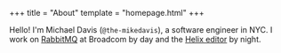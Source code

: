 +++
title = "About"
template = "homepage.html"
+++

Hello! I'm Michael Davis (`@the-mikedavis`), a software engineer in NYC. I work on [RabbitMQ](https://github.com/rabbitmq/rabbitmq-server) at Broadcom by day and the [Helix editor](https://github.com/helix-editor/helix) by night.
